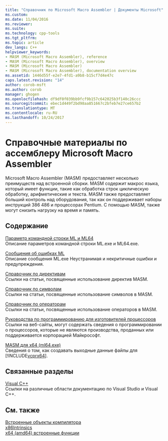 ```yaml
---
title: "Справочник по Microsoft Macro Assembler | Документы Microsoft"
ms.custom: 
ms.date: 11/04/2016
ms.reviewer: 
ms.suite: 
ms.technology: cpp-tools
ms.tgt_pltfrm: 
ms.topic: article
dev_langs: C++
helpviewer_keywords:
- MASM (Microsoft Macro Assembler), reference
- MASM (Microsoft Macro Assembler), overview
- MASM (Microsoft Macro Assembler)
- MASM (Microsoft Macro Assembler), documentation overview
ms.assetid: 1446d55f-e2e7-4fd1-a9b8-b15cf7d4e47c
caps.latest.revision: "14"
author: corob-msft
ms.author: corob
manager: ghogen
ms.openlocfilehash: df9df0f039bb9fcf9b157c642025b3f140c26ccc
ms.sourcegitcommit: ebec1d449f2bd98aa851667c2bfeb7e27ce657b2
ms.translationtype: MT
ms.contentlocale: ru-RU
ms.lasthandoff: 10/24/2017
---
```

# <a name="microsoft-macro-assembler-reference"></a>Справочные материалы по ассемблеру Microsoft Macro Assembler
Microsoft Macro Assembler (MASM) предоставляет несколько преимуществ над встроенной сборки. MASM содержит макрос языка, который имеет функции, такие как обработка строк циклическую обработку, арифметические и текста. MASM также предоставляет больший контроль над оборудования, так как он поддерживает наборы инструкций 386 486 и процессорах Pentium. С помощью MASM, также могут снизить нагрузку на время и память.  
  
## <a name="in-this-section"></a>Содержание  
 [Параметр командной строки ML и ML64](../../assembler/masm/ml-and-ml64-command-line-reference.md)  
 Описание параметров командной строки ML.exe и ML64.exe.  
  
 [Сообщения об ошибках ML](../../assembler/masm/ml-error-messages.md)  
 Описание сообщения ML.exe Неустранимая и некритичные ошибки и предупреждения.  
  
 [Справочник по директивам](../../assembler/masm/directives-reference.md)  
 Ссылки на статьи, посвященные использование директив MASM.  
  
 [Справочник по символам](../../assembler/masm/symbols-reference.md)  
 Ссылки на статьи, посвященные использование символов в MASM.  
  
 [Справочник по операторам](../../assembler/masm/operators-reference.md)  
 Ссылки на статьи, посвященные использование операторов в MASM.  
  
 [Руководства по программированию для изготовителей процессоров](../../assembler/masm/processor-manufacturer-programming-manuals.md)  
 Ссылки на веб-сайты, могут содержать сведения о программировании о процессоров, которые не являются производства, проданных или поддерживается корпорацией Майкрософт.  
  
 [MASM для x64 (ml64.exe)](../../assembler/masm/masm-for-x64-ml64-exe.md)  
 Сведения о том, как создавать выходные данные файлы для [!INCLUDE[vcprx64](../../assembler/inline/includes/vcprx64_md.md)].  
  
## <a name="related-sections"></a>Связанные разделы  
 [Visual C++](../../top/visual-cpp-in-visual-studio.md)  
 Ссылки на различные области документацию по Visual Studio и Visual C++.  
  
## <a name="see-also"></a>См. также  
 [Встроенные объекты компилятора](../../intrinsics/compiler-intrinsics.md)   
 [x86Intrinsics](../../intrinsics/x86-intrinsics-list.md)   
 [x64 (amd64) встроенные функции](../../intrinsics/x64-amd64-intrinsics-list.md)